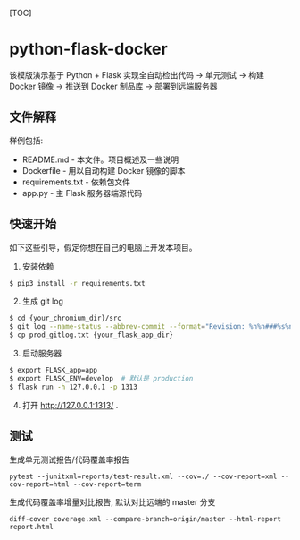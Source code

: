 [TOC]

# python-flask-docker

该模版演示基于 Python + Flask 实现全自动检出代码 -> 单元测试 -> 构建 Docker 镜像 -> 推送到 Docker 制品库 -> 部署到远端服务器

## 文件解释

样例包括:

- README.md - 本文件。项目概述及一些说明
- Dockerfile - 用以自动构建 Docker 镜像的脚本
- requirements.txt - 依赖包文件
- app.py - 主 Flask 服务器端源代码

## 快速开始

如下这些引导，假定你想在自己的电脑上开发本项目。

1. 安装依赖

```bash
$ pip3 install -r requirements.txt
```

2. 生成 git log

```bash
$ cd {your_chromium_dir}/src
$ git log --name-status --abbrev-commit --format="Revision: %h%n###%s%n<<<<Detail:%n%b<<<<End" HEAD...{your_old-revision} > prod_gitlog.txt
$ cp prod_gitlog.txt {your_flask_app_dir}
```


3. 启动服务器

```bash
$ export FLASK_app=app
$ export FLASK_ENV=develop  # 默认是 production
$ flask run -h 127.0.0.1 -p 1313
```

4. 打开 <http://127.0.0.1:1313/> .


## 测试

生成单元测试报告/代码覆盖率报告

```
pytest --junitxml=reports/test-result.xml --cov=./ --cov-report=xml --cov-report=html --cov-report=term
```

生成代码覆盖率增量对比报告, 默认对比远端的 master 分支
 ```
diff-cover coverage.xml --compare-branch=origin/master --html-report report.html
```


